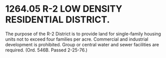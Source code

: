 1264.05 R-2 LOW DENSITY RESIDENTIAL DISTRICT.
=============================================

The purpose of the R-2 District is to provide land for single-family
housing units not to exceed four families per acre. Commercial and
industrial development is prohibited. Group or central water and sewer
facilities are required. (Ord. 546B. Passed 2-25-76.)

